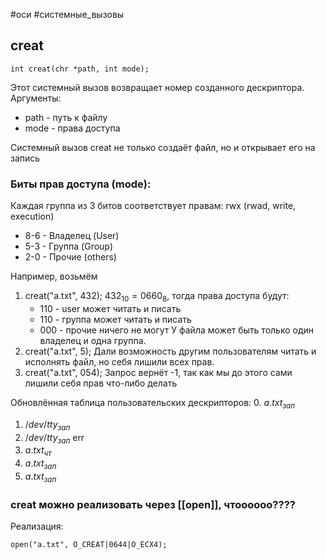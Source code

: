 #оси #системные_вызовы 
## creat
```
int creat(chr *path, int mode);
```
Этот системный вызов возвращает номер созданного дескриптора.
Аргументы:
- path - путь к файлу
- mode - права доступа

Системный вызов creat не только создаёт файл, но и открывает его на запись

### Биты прав доступа (mode):
Каждая группа из 3 битов соответствует правам: rwx (rwad, write, execution)
- 8-6 - Владелец (User)
- 5-3 - Группа (Group)
- 2-0 - Прочие (others)

Например, возьмём 
1. creat("a.txt", 432);
	$432_{10} = 0660_{8}$, тогда права доступа будут:
	- 110 - user может читать и писать
	- 110 - группа может читать и писать
	- 000 - прочие ничего не могут
	У файла может быть только один владелец и одна группа.
2. creat("a.txt", 5);
	Дали возможность другим пользователям читать и исполнять файл, но себя лишили всех прав.
3. creat("a.txt", 054);
	Запрос вернёт -1, так как мы до этого сами лишили себя прав что-либо делать

Обновлённая таблица пользовательских дескрипторов:
0. $a.txt_{зап}$
1. $/dev/tty_{зап}$
2. $/dev/tty_{зап}$ err
3. $a.txt_{чт}$
4. $a.txt_{зап}$
5. $a.txt_{зап}$

### creat можно реализовать через [[open]], чтоооооо????
Реализация:
```
open("a.txt", O_CREAT|0644|O_ECX4);
```